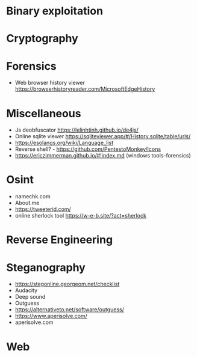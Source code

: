 # Binary exploitation
# Cryptography
# Forensics
  - Web browser history viewer https://browserhistoryreader.com/MicrosoftEdgeHistory
# Miscellaneous
  - Js deobfuscator https://lelinhtinh.github.io/de4js/
  - Online sqlite viewer https://sqliteviewer.app/#/History.sqlite/table/urls/
  - https://esolangs.org/wiki/Language_list
  - Reverse shell? - https://github.com/PentestoMonkey/icons
  - https://ericzimmerman.github.io/#!index.md (windows tools-forensics)
# Osint
  - namechk.com
  - About.me
  - https://tweeterid.com/
  - online sherlock tool https://w-e-b.site/?act=sherlock
# Reverse Engineering
# Steganography
  - https://stegonline.georgeom.net/checklist
  - Audacity
  - Deep sound
  - Outguess
  - https://alternativeto.net/software/outguess/
  - https://www.aperisolve.com/
  - aperisolve.com
# Web
